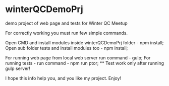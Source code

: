 # winterQCDemoPrj
demo project of web page and tests for Winter QC Meetup

For correctly working you must run few simple commands.

Open CMD and install modules inside winterQCDemoPrj folder - npm install;
Open sub folder tests and install modules too - npm install;

For running web page from local web server run command - gulp;
For running tests  - run command - npm run ptor;
** Test work only after running gulp server!

I hope this info help you, and you like my project. Enjoy!

